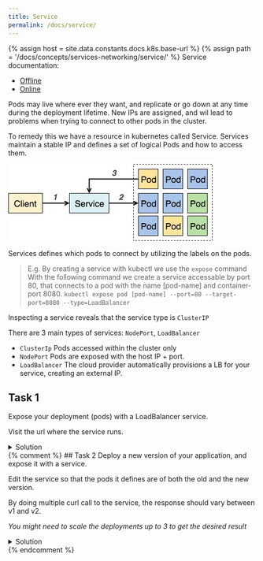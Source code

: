 ```yaml
---
title: Service
permalink: /docs/service/
---
```

{% assign host = site.data.constants.docs.k8s.base-url %}
{% assign path = '/docs/concepts/services-networking/service/' %}
Service documentation:
* [Offline]({{host.offline}}{{path}})
* [Online]({{host.online}}{{path}})

Pods may live where ever they want, and replicate or go down at any time during the deployment lifetime. New IPs are assigned, and wil lead to problems when trying to connect to other pods in the cluster.

To remedy this we have a resource in kubernetes called Service.
Services maintain a stable IP and defines a set of logical Pods and how to access them.

![text](../../img/k8s-service-pod-access.jpg)

Services defines which pods to connect by utilizing the labels on the pods.

> E.g. By creating a service with kubectl we use the `expose` command
With the following command we create a service accessable by port 80,
that connects to a pod with the name [pod-name] and container-port 8080.
`kubectl expose pod [pod-name] --port=80 --target-port=8080 --type=LoadBalancer`

Inspecting a service reveals that the service type is `ClusterIP`

There are 3 main types of services: `NodePort`, `LoadBalancer`
- `ClusterIp` Pods accessed within the cluster only
- `NodePort` Pods are exposed with the host IP + port.
- `LoadBalancer` The cloud provider automatically provisions a LB for your service, creating an external IP.


## Task 1

Expose your deployment (pods) with a LoadBalancer service.

Visit the url where the service runs.

<details>
 <summary>Solution</summary>
 <div markdown="1">

### Solution 1: Exposing a pod with service

- `kubectl expose deployment --port 80 --target-port 8080 --type LoadBalancer`
- `kubectl get svc` # Note the EXTERNAL-IP
- Paste the ip into a browser and some response should appear
 </div>
</details>
{% comment %}
## Task 2
Deploy a new version of your application, and expose it with a service.

Edit the service so that the pods it defines are of both the old and the new version.

By doing multiple curl call to the service, the response should vary between v1 and v2.

*You might need to scale the deployments up to 3 to get the desired result*

<details>
 <summary>Solution</summary>
 <div markdown="1">

### Solution 2: versioning

- Change the deployment name and version.
- `kubectl apply -f deployment.yaml` to deploy the new version
- `kubectl expose [pod-name] ... ` as the last task  
- `kubectl edit svc [svc-name]`
under the `selector tag`, remove all other tags other than `k8s-app: ...`
this will select all pods with the `k8s-app:my-app` label which should be both versions.

 </div>
</details>
{% endcomment %}
